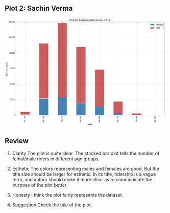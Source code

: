 ## Plot 2: Sachin Verma 
![test](sachinve_plot.png)
## Review
1. Clarity
The plot is quite clear. The stacked bar plot tells the number of femal/male riders in different age groups.

2. Esthetic
The colors representing males and females are good. But the title size should be larger for esthetic. In its title, ridership is a vague term, and author should make it more clear as to communicate the purpose of the plot better.

3. Honesty
I think the plot fairly represents the dataset.

4. Suggestion
Check the title of the plot.
